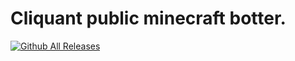 # Cliquant public minecraft botter.

[![Github All Releases](https://img.shields.io/github/downloads/cliquant/minecraft-botter/total.svg)]()
